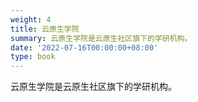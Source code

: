 ```yaml
---
weight: 4
title: 云原生学院
summary: 云原生学院是云原生社区旗下的学研机构。
date: '2022-07-16T00:00:00+08:00'
type: book
---
```


云原生学院是云原生社区旗下的学研机构。

